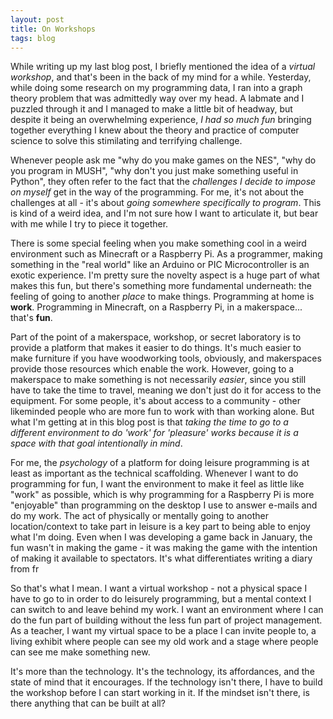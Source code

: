 ```yaml
---
layout: post
title: On Workshops
tags: blog
---
```


While writing up my last blog post, I briefly mentioned the idea of a *virtual
workshop*, and that's been in the back of my mind for a while. Yesterday, while
doing some research on my programming data, I ran into a graph theory problem
that was admittedly way over my head. A labmate and I puzzled through it and
I managed to make a little bit of headway, but despite it being an overwhelming
experience, *I had so much fun* bringing together everything I knew about the
theory and practice of computer science to solve this stimilating and terrifying
challenge.

Whenever people ask me "why do you make games on the NES", "why do you program
in MUSH", "why don't you just make something useful in Python", they often refer
to the fact that the *challenges I decide to impose on myself* get in the way
of the programming. For me, it's not about the challenges at all - it's about
*going somewhere specifically to program*. This is kind of a weird idea, and I'm
not sure how I want to articulate it, but bear with me while I try to piece it
together.

There is some special feeling when you make something cool in a weird environment
such as Minecraft or a Raspberry Pi. As a programmer, making something in the
"real world" like an Arduino or PIC Microcontroller is an exotic experience. I'm
pretty sure the novelty aspect is a huge part of what makes this fun, but there's
something more fundamental underneath: the feeling of going to another *place*
to make things. Programming at home is **work**. Programming in Minecraft, on
a Raspberry Pi, in a makerspace... that's **fun**.

Part of the point of a makerspace, workshop, or secret laboratory is to provide
a platform that makes it easier to do things. It's much easier to make furniture
if you have woodworking tools, obviously, and makerspaces provide those resources
which enable the work. However, going to a makerspace to make something is not
necessarily *easier*, since you still have to take the time to travel, meaning
we don't just do it for access to the equipment. For some people, it's about
access to a community - other likeminded people who are more fun to work with
than working alone. But what I'm getting at in this blog post is that *taking
the time to go to a different environment to do 'work' for 'pleasure' works
because it is a space with that goal intentionally in mind*.

For me, the *psychology* of a platform for doing leisure programming is at least
as important as the technical scaffolding. Whenever I want to do programming for
fun, I want the environment to make it feel as little like "work" as possible,
which is why programming for a Raspberry Pi is more "enjoyable" than programming
on the desktop I use to answer e-mails and do my work. The act of physically or
mentally going to another location/context to take part in leisure is a key part
to being able to enjoy what I'm doing. Even when I was developing a game back
in January, the fun wasn't in making the game - it was making the game with the
intention of making it available to spectators. It's what differentiates writing
a diary from fr

So that's what I mean. I want a virtual workshop - not a physical space I have
to go to in order to do leisurely programming, but a mental context I can switch
to and leave behind my work. I want an environment where I can do the fun part
of building without the less fun part of project management. As a teacher, I
want my virtual space to be a place I can invite people to, a living exhibit
where people can see my old work and a stage where people can see me make
something new.

It's more than the technology. It's the technology, its affordances, and the
state of mind that it encourages. If the technology isn't there, I have to build
the workshop before I can start working in it. If the mindset isn't there, is
there anything that can be built at all?

